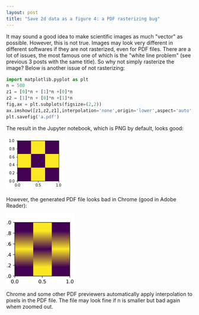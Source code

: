 ```yaml
---
layout: post
title: "Save 2d data as a figure 4: a PDF rasterizing bug"
---
```

It may sound a good idea to make scientific images as much "vector" as possible. However, this is not true. Images may look very different in different softwares if they are not rasterized, even for PDF files. There are a lot of issues, the most famous one of which is the "white line problem" (see previous 3 posts with the same title). So why not simply rasterize the image? Below is another issue of not rasterizing:

```python
import matplotlib.pyplot as plt
n = 500
z1 = [0]*n + [1]*n +[0]*n
z2 = [1]*n + [0]*n +[1]*n
fig,ax = plt.subplots(figsize=(2,2))
ax.imshow([z1,z2,z1],interpolation='none',origin='lower',aspect='auto', extent=(0,1,0,1))
plt.savefig('a.pdf')
```

The result in the Jupyter notebook, which is PNG by default, looks good:

![](images/pdf_blur_1.png)

However, the generated PDF file looks bad in Chrome (good in Adobe Reader):

![](images/pdf_blur.png)

Chrome and some other PDF previewers automatically apply interpolation to pixels in the PDF file. The file may look fine if n is smaller but bad again whem zoomed out.
